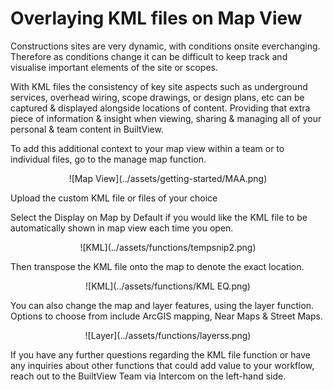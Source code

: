 # Overlaying KML files on Map View

Constructions sites are very dynamic, with conditions onsite everchanging. Therefore as conditions change it can be difficult to keep track and visualise important elements of the site or scopes. 

With KML files the consistency of key site aspects such as underground services, overhead wiring, scope drawings, or design plans, etc can be captured & displayed alongside locations of content. Providing that extra piece of information & insight when viewing, sharing & managing all of your personal & team content in BuiltView. 

To add this additional context to your map view within a team or to individual files, go to the manage map function. 

<center>
![Map View](../assets/getting-started/MAA.png)
</center>

Upload the custom KML file or files of your choice

Select the Display on Map by Default if you would like the KML file to be automatically shown in map view each time you open. 

<center>
![KML](../assets/functions/tempsnip2.png)
</center>

Then transpose the KML file onto the map to denote the exact location. 

<center>
![KML](../assets/functions/KML EQ.png)
</center>

You can also change the map and layer features, using the layer function. Options to choose from include ArcGIS mapping, Near Maps & Street Maps. 

<center>
![Layer](../assets/functions/layerss.png)
</center>

If you have any further questions regarding the KML file function or have any inquiries about other functions that could add value to your workflow, reach out to the BuiltView Team via Intercom on the left-hand side. 